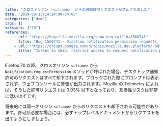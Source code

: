 ```yaml
---
title: "クロスオリジン `<iframe>` からの通知許可リクエストが禁止されました"
date: "2019-08-13T14:24:00-04:00"
categories: ["dom"]
tags: []
versions: ["70"]
references:
    - url: "https://bugzilla.mozilla.org/show_bug.cgi?id=1560741"
      title: "Bug 1560741 - Disallow notification permission requests from cross-origin iframes"
    - url: "https://groups.google.com/d/topic/mozilla.dev.platform/-6HYtlHuYO8/discussion"
      title: "Intent to ship: restrict access to request notification permissions from cross-origin iframes"
---
```

Firefox 70 以降、クロスオリジン `<iframe>` から `Notification.requestPermission` メソッドが呼ばれた場合、デスクトップ通知許可のリクエストはすべて却下されます。ブロックされた際にプロンプトは表示されず、ウェブコンソールに警告が出力されます。Mozilla の Telemetry によれば、そうした許可リクエストは 0.03% 以下となっており、互換性リスクは非常に低いはずです。

将来的には同一オリジン `<iframe>` からのリクエストも却下される可能性があります。許可が必要な場合には、必ずトップレベルドキュメントからリクエストを出すようにしましょう。
